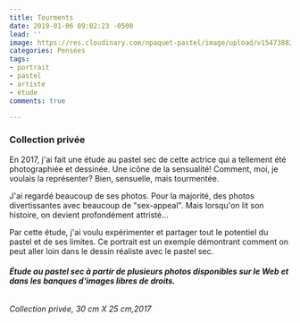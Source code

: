 ```yaml
---
title: Tourments
date: 2019-01-06 09:02:23 -0500
lead: ''
image: https://res.cloudinary.com/npaquet-pastel/image/upload/v1547388216/22310685_1970891043180133_2561922179685130983_n.jpg
categories: Pensées
tags:
- portrait
- pastel
- artiste
- étude
comments: true

---
```

### Collection privée

En 2017, j'ai fait une étude au pastel sec de cette actrice qui a tellement été photographiée et dessinée. Une icône de la sensualité! Comment, moi, je voulais la représenter? Bien, sensuelle, mais tourmentée.

J'ai regardé beaucoup de ses photos. Pour la majorité, des photos divertissantes avec beaucoup de "sex-appeal". Mais lorsqu'on lit son histoire, on devient profondément attristé...

Par cette étude, j'ai voulu expérimenter et partager tout le potentiel du pastel et de ses limites. Ce portrait est un exemple démontrant comment on peut aller loin dans le dessin réaliste avec le pastel sec.

###### **Étude au pastel sec à partir de plusieurs photos disponibles sur le Web et dans les banques d'images libres de droits.**

###### Collection privée, 30 cm X 25 cm,2017